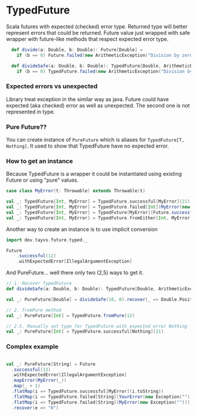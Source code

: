 # TypedFuture
Scala futures with expected (checked) error type. Returned type will better represent errors that could be returned.
Future value just wrapped with safe wrapper with future-like methods that respect expected error type.


```scala
  def divide(a: Double, b: Double): Future[Double] =
    if (b == 0) Future.failed(new ArithmeticException("Division by zero")) else Future.successful(a / b)

  def divideSafe(a: Double, b: Double): TypedFuture[Double, ArithmeticException] =
    if (b == 0) TypedFuture.failed(new ArithmeticException("Division by zero")) else TypedFuture.successful(a / b)
```

### Expected errors vs unexpected
Library treat exception in the similar way as java. Future could have expected (aka checked) error as well as unexpected.
The second one is not represented in type.

### Pure Future??
You can create instance of `PureFuture` which is aliases for `TypedFuture[T, Nothing]`. It used to show that TypedFuture have no expected error.

### How to get an instance
Because TypedFuture is a wrapper it could be instantiated using existing Future or using "pure" values.

```scala
case class MyError(t: Throwable) extends Throwable(t)

val _: TypedFuture[Int, MyError] = TypedFuture.successful[MyError](21)
val _: TypedFuture[Int, MyError] = TypedFuture.failed[Int](MyError(new Exception()))
val _: TypedFuture[Int, MyError] = TypedFuture[MyError](Future.successful(12))
val _: TypedFuture[Int, MyError] = TypedFuture.fromEither[Int, MyError](Right(12))
```

Another way to create an instance is to use implicit conversion

```scala
import dev.tayvs.future.typed._

Future
    .successful(12)
    .withExpectedError[IllegalArgumentException]
```

And PureFuture... well there only two (2,5) ways to get it.

```scala
// 1. Recover TypedFuture
def divideSafe(a: Double, b: Double): TypedFuture[Double, ArithmeticException] = ???

val _: PureFuture[Double] = divideSafe(10, 0).recover(_ => Double.PositiveInfinity)

// 2. fromPure method
val _: PureFuture[Int] = TypedFuture.fromPure(12)

// 2.5. Manually set type for TypedFuture with expected error Nothing
val _: PureFuture[Int] = TypedFuture.successful[Nothing](21)
```

### Complex example

```scala

val _: PureFuture[String] = Future
  .successful(12)                                                           // Future[Int]
  .withExpectedError[IllegalArgumentException]                              // TypedFuture[Int, IllegalArgumentException]
  .mapError(MyError(_))                                                     // TypedFuture[Int, MyError]
  .map(_ + 1)                                                               // TypedFuture[Int, MyError]
  .flatMap(i => TypedFuture.successful[MyError](i.toString))                // TypedFuture[String, MyError]
  .flatMap(i => TypedFuture.failed[String](YourError(new Exception(""))))   // TypedFuture[String, YourError]
  .flatMap(i => TypedFuture.failed[String](MyError(new Exception(""))))     // TypedFuture[String, MyError]
  .recover(e => "0")
```